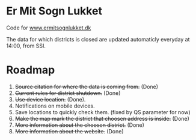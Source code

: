 # Er Mit Sogn Lukket
Code for www.ermitsognlukket.dk

The data for which districts is closed are updated automaticly everyday at 14:00, from SSI.

# Roadmap
1. ~~Source citation for where the data is coming from.~~ (Done)
2. ~~Current rules for district shutdown.~~ (Done)
3. ~~Use device location.~~ (Done).
4. Notifications on mobile devices.
5. Save locations to quickly check them. (fixed by QS parameter for now)
6. ~~Make the map mark the district that choosen address is inside.~~ (Done)
7. ~~More information about the choosen district.~~ (Done)
8. ~~More information about the website.~~ (Done)
